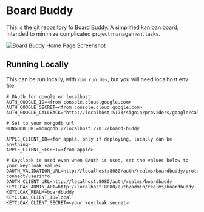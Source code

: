 # Board Buddy

This is the git repository fo Board Buddy. A simplified kan ban board, intended to minimize complicated project management tasks.


![Board Buddy Home Page Screenshot](./screenshot.png)

## Running Locally

This can be run locally, with `npm run dev`, but you will need localhost env file:

```env
# OAuth for google on localhost
AUTH_GOOGLE_ID=<from console.cloud.google.com>
AUTH_GOOGLE_SECRET=<from console.cloud.google.com>
AUTH_GOOGLE_CALLBACK="http://localhost:5173/signin/providers/google/callback"

# Set to your mongodb url
MONGODB_URI=mongodb://localhost:27017/board-buddy

APPLE_CLIENT_ID=<for apple, only if deploying, locally can be anything>
APPLE_CLIENT_SECRET=<from apple>

# Keycloak is used even when OAuth is used, set the values below to your keycloak values
OAUTH_VALIDATION_URL=http://localhost:8080/auth/realms/boardbuddy/protocol/openid-connect/userinfo
OAUTH_CLIENT_URL=http://localhost:8080/auth/realms/boardbuddy
KEYCLOAK_ADMIN_API=http://localhost:8080/auth/admin/realms/boardbuddy
KEYCLOAK_REALM=boardbuddy
KEYCLOAK_CLIENT_ID=local
KEYCLOAK_CLIENT_SECRET=<your keycloak secret>
```
